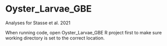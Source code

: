 # Oyster_Larvae_GBE
Analyses for Stasse et al. 2021

When running code, open Oyster_Larvae_GBE R project first to make sure working directory is set to the correct location.
